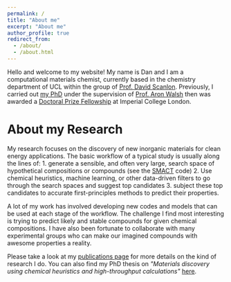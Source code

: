 ```yaml
---
permalink: /
title: "About me"
excerpt: "About me"
author_profile: true
redirect_from: 
  - /about/
  - /about.html
---
```


Hello and welcome to my website! My name is Dan and I am a computational materials chemist, currently based in the chemistry department of UCL within the group of [Prof. David Scanlon](http://davidscanlon.com). Previously, I carried out [my PhD](https://dandavies99.github.io/files/my_thesis.pdf) under the supervision of [Prof. Aron Walsh](https://wmd-group.github.io) then was awarded a [Doctoral Prize Fellowship](https://epsrc.ukri.org/skills/students/dta/doctoralprize/) at Imperial College London. 

About my Research
======
My research focuses on the discovery of new inorganic materials for clean energy applications. The basic workflow of a typical study is usually along the lines of: 1. generate a sensible, and often very large, search space of hypothetical compositions or compounds (see the [SMACT](https://github.com/wmd-group/smact) code) 2. Use chemical heuristics, machine learning, or other data-driven filters to go through the search spaces and suggest top candidates 3. subject these top candidates to accurate first-principles methods to predict their properties.

A lot of my work has involved developing new codes and models that can be used at each stage of the workflow. The challenge I find most interesting is trying to predict likely and stable compounds for given chemical compositions. I have also been fortunate to collaborate with many experimental groups who can make our imagined compounds with awesome properties a reality. 

Please take a look at my [publications page](https://dandavies99.github.io/publications/) for more details on the kind of research I do. You can also find my PhD thesis on _"Materials discovery using chemical heuristics and high-throughput calculations"_ [here](https://dandavies99.github.io/files/my_thesis.pdf).


